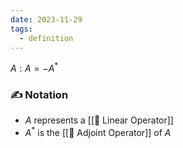 ```yaml
---
date: 2023-11-29
tags:
  - definition
---
```

$A: A = -A^*$
### ✍️ Notation
- $A$ represents a [[📘 Linear Operator]]
- $A^*$ is the [[📘 Adjoint Operator]] of $A$
